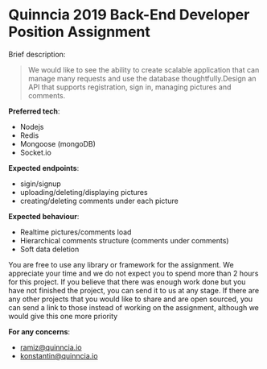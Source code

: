 # Quinncia 2019 Back-End Developer Position Assignment

Brief description:
> We would like to see the ability to create scalable application that can manage many requests and use the database thoughtfully.Design an API that supports registration, sign in, managing pictures and comments.

**Preferred tech**:
- Nodejs
- Redis
- Mongoose (mongoDB)
- Socket.io


**Expected endpoints**:

- sigin/signup
- uploading/deleting/displaying pictures
- creating/deleting comments under each picture


**Expected behaviour**:

- Realtime pictures/comments load
- Hierarchical comments structure (comments under comments)
- Soft data deletion

You are free to use any library or framework for the assignment. We appreciate your time and we do not expect you to spend more than 2 hours for this project. If you believe that there was enough work done but you have not finished the project, you can send it to us at any stage. If there are any other projects that you would like to share and are open sourced, you can send a link to those instead of working on the assignment, although we would give this one more priority

**For any concerns**:
- ramiz@quinncia.io
- konstantin@quinncia.io
